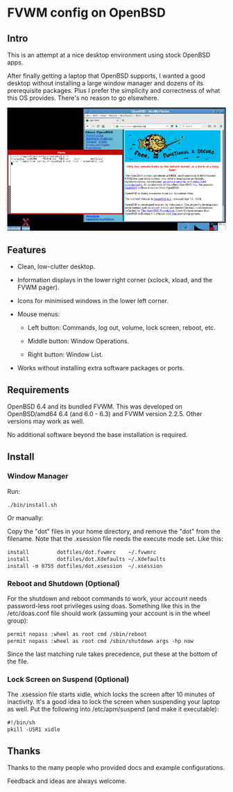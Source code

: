 # FVWM config on OpenBSD

## Intro

This is an attempt at a nice desktop environment using stock OpenBSD apps.

After finally getting a laptop that OpenBSD supports, I wanted a good desktop without installing a large window manager and dozens of its prerequisite packages. Plus I prefer the simplicity and correctness of what this OS provides. There's no reason to go elsewhere.

![sample desktop screenshot](images/sample.jpg)

## Features

* Clean, low-clutter desktop.

* Information displays in the lower right corner (xclock, xload, and the FVWM pager).

* Icons for minimised windows in the lower left corner.

* Mouse menus:

  * Left button: Commands, log out, volume, lock screen, reboot, etc.

  * Middle button: Window Operations.

  * Right button: Window List.

* Works without installing extra software packages or ports.

## Requirements

OpenBSD 6.4 and its bundled FVWM. This was developed on OpenBSD/amd64 6.4 (and 6.0 - 6.3) and FVWM version 2.2.5. Other versions may work as well.

No additional software beyond the base installation is required.

## Install

### Window Manager

Run:

~~~
./bin/install.sh
~~~

Or manually:

Copy the "dot" files in your home directory, and remove the "dot" from the filename. Note that the .xsession file needs the execute mode set. Like this:

~~~
install         dotfiles/dot.fvwmrc    ~/.fvwmrc
install         dotfiles/dot.Xdefaults ~/.Xdefaults
install -m 0755 dotfiles/dot.xsession  ~/.xsession
~~~

### Reboot and Shutdown (Optional)

For the shutdown and reboot commands to work, your account needs password-less root privileges using doas. Something like this in the /etc/doas.conf file should work (assuming your account is in the wheel group):

~~~
permit nopass :wheel as root cmd /sbin/reboot
permit nopass :wheel as root cmd /sbin/shutdown args -hp now
~~~

Since the last matching rule takes precedence, put these at the bottom of the file.

### Lock Screen on Suspend (Optional)

The .xsession file starts xidle, which locks the screen after 10 minutes of inactivity. It's a good idea to lock the screen when suspending your laptop as well. Put the following into /etc/apm/suspend (and make it executable):

~~~
#!/bin/sh
pkill -USR1 xidle
~~~

## Thanks

Thanks to the many people who provided docs and example configurations.

Feedback and ideas are always welcome.
